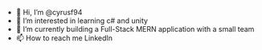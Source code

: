 - 👋 Hi, I’m @cyrusf94
- 👀 I’m interested in learning c# and unity 
- 🌱 I’m currently building a Full-Stack MERN application with a small team
- 📫 How to reach me LinkedIn

<!---
cyrusf94/cyrusf94 is a ✨ special ✨ repository because its `README.md` (this file) appears on your GitHub profile.
You can click the Preview link to take a look at your changes.
--->

